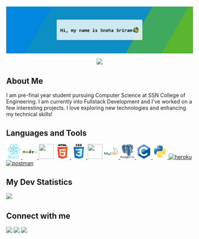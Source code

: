 <p align="center"> 
<img src="https://github.com/snehask7/snehask7/blob/main/Header.gif" alt="Hi, my name is Sneha Sriram" align="center" />
</p>
<p align="center"> 
  <img src="https://profile-counter.glitch.me/snehask7/count.svg" />
</p>
<h2>About Me</h2>
I am pre-final year student pursuing Computer Science at SSN College of Engineering. I am currently into Fullstack Development and I've worked on a few interesting projects. I love exploring new technologies and enhancing my technical skills! 
<h2>Languages and Tools</h2>
<p align="left">
    <a href="https://reactjs.org/" target="_blank"> <img src="https://raw.githubusercontent.com/devicons/devicon/master/icons/react/react-original-wordmark.svg" alt="react" width="40" height="40"/> </a> 
    <a href="https://nodejs.org" target="_blank"> <img src="https://raw.githubusercontent.com/devicons/devicon/master/icons/nodejs/nodejs-original-wordmark.svg" alt="nodejs" width="40" height="40"/> </a>
    <a href="https://www.w3schools.com/js/"><img src="https://upload.wikimedia.org/wikipedia/commons/thumb/9/99/Unofficial_JavaScript_logo_2.svg/1024px-Unofficial_JavaScript_logo_2.svg.png" width="40" height="40"/></a>
    <a href="https://www.w3.org/html/" target="_blank"> <img src="https://raw.githubusercontent.com/devicons/devicon/master/icons/html5/html5-original-wordmark.svg" alt="html5" width="40" height="40"/> </a>
    <a href="https://www.w3schools.com/css/" target="_blank"> <img src="https://raw.githubusercontent.com/devicons/devicon/master/icons/css3/css3-original-wordmark.svg" alt="css3" width="40" height="40"/> </a>
    <a href="https://www.mongodb.com/1"><img src="https://img.stackshare.io/service/1030/leaf-360x360.png" height="40" width="40" /></a>
    <a href="https://www.mysql.com/" target="_blank"> <img src="https://raw.githubusercontent.com/devicons/devicon/master/icons/mysql/mysql-original-wordmark.svg" alt="mysql" width="40" height="40"/> </a>
    <a href="https://www.postgresql.org" target="_blank"> <img src="https://raw.githubusercontent.com/devicons/devicon/master/icons/postgresql/postgresql-original-wordmark.svg" alt="postgresql" width="40" height="40"/> </a>
    <a href="https://www.cprogramming.com/" target="_blank"> <img src="https://raw.githubusercontent.com/devicons/devicon/master/icons/c/c-original.svg" alt="c" width="40" height="40"/> </a> 
    <a href="https://www.python.org" target="_blank"> <img src="https://raw.githubusercontent.com/devicons/devicon/master/icons/python/python-original.svg" alt="python" width="40" height="40"/> </a>
    <a href="https://heroku.com" target="_blank"> <img src="https://www.vectorlogo.zone/logos/heroku/heroku-icon.svg" alt="heroku" width="40" height="40"/> </a>
    <a href="https://postman.com" target="_blank"> <img src="https://www.vectorlogo.zone/logos/getpostman/getpostman-icon.svg" alt="postman" width="40" height="40"/> </a> 
</p>
<h2>My Dev Statistics</h2>
<img height="200em"  src="https://github-readme-stats.vercel.app/api?username=snehask7&show_icons=true&hide_border=true&theme=tokyonight" />
<h2>Connect with me</h2>
<a href="https://snehasriram.com"><img src="https://img.shields.io/badge/-snehasriram.com-A95AEC?style=flat&logo=Link&logoColor=white"/></a>
<a href="https://www.linkedin.com/in/sneha-sriram-"><img src="https://img.shields.io/badge/-Sneha Kannan-0077B5?style=flat&logo=Linkedin&logoColor=white"/></a>
<a href="mailto:sneha18157@cse.ssn.edu.in"><img src="https://img.shields.io/badge/-sneha18157@cse.ssn.edu.in-D14836?style=flat&logo=Gmail&logoColor=white"/></a>
